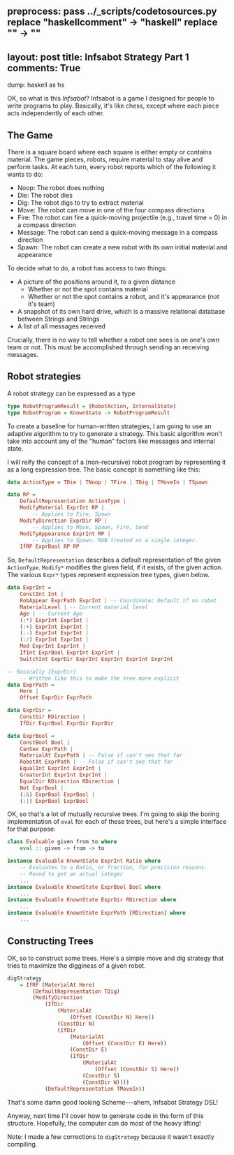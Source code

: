 preprocess:
    pass ../_scripts/codetosources.py
    replace "haskellcomment" -> "haskell"
    replace "<!--_-->" -> "<!--_-->"
---
layout: post
title: Infsabot Strategy Part 1
comments: True
---

dump: haskell as hs

OK, so what is this _Infsabot_? Infsabot is a game I designed for people to write programs to play. Basically, it's like chess, except where each piece acts independently of each other.

## The Game

There is a square board where each square is either empty or contains material. The game pieces, robots, require material to stay alive and perform tasks. At each turn, every robot reports which of the following it wants to do:

 - Noop: The robot does nothing
 - Die: The robot dies
 - Dig: The robot digs to try to extract material
 - Move: The robot can move in one of the four compass directions
 - Fire: The robot can fire a quick-moving projectile (e.g., travel time = 0) in a compass direction
 - Message: The robot can send a quick-moving message in a compass direction
 - Spawn: The robot can create a new robot with its own initial material and appearance

To decide what to do, a robot has access to two things:

 - A picture of the positions around it, to a given distance
    - Whether or not the spot contains material
    - Whether or not the spot contains a robot, and it's appearance (_not_ it's team)
 - A snapshot of its own hard drive, which is a massive relational database between Strings and Strings
 - A list of all messages received

Crucially, there is no way to tell whether a robot one sees is on one's own team or not. This must be accomplished through sending an receiving messages.

## Robot strategies

A robot strategy can be expressed as a type

```haskell
type RobotProgramResult = (RobotAction, InternalState)
type RobotProgram = KnownState -> RobotProgramResult
```

To create a baseline for human-written strategies, I am going to use an adaptive algorithm to try to generate a strategy. This basic algorithm won't take into account any of the "human" factors like messages and internal state.

I will reify the concept of a (non-recursive) robot program by representing it as a long expression tree. The basic concept is something like this:

```haskell
data ActionType = TDie | TNoop | TFire | TDig | TMoveIn | TSpawn

data RP =
    DefaultRepresentation ActionType |
    ModifyMaterial ExprInt RP |
        -- Applies to Fire, Spawn
    ModifyDirection ExprDir RP |
        -- Applies to Move, Spawn, Fire, Send
    ModifyAppearance ExprInt RP |
        -- Applies to Spawn. RGB treated as a single integer.
    IfRP ExprBool RP RP
```

So, `DefaultRepresentation` describes a default representation of the given `ActionType`. `Modify*` modifies the given field, if it exists, of the given action. The various `Expr*` types represent expression tree types, given below.

```haskell
data ExprInt =
    ConstInt Int |
    RobAppear ExprPath ExprInt | -- Coordinate; Default if no robot
    MaterialLevel | -- Current material level
    Age | -- Current Age
    (:*) ExprInt ExprInt |
    (:+) ExprInt ExprInt |
    (:-) ExprInt ExprInt |
    (:/) ExprInt ExprInt |
    Mod ExprInt ExprInt |
    IfInt ExprBool ExprInt ExprInt |
    SwitchInt ExprDir ExprInt ExprInt ExprInt ExprInt

-- Basically [ExprDir]
    -- Written like this to make the tree more explicit
data ExprPath =
    Here |
    Offset ExprDir ExprPath

data ExprDir =
    ConstDir RDirection |
    IfDir ExprBool ExprDir ExprDir

data ExprBool =
    ConstBool Bool |
    CanSee ExprPath |
    MaterialAt ExprPath | -- False if can't see that far
    RobotAt ExprPath | -- False if can't see that far
    EqualInt ExprInt ExprInt |
    GreaterInt ExprInt ExprInt |
    EqualDir RDirection RDirection |
    Not ExprBool |
    (:&) ExprBool ExprBool |
    (:|) ExprBool ExprBool
```

OK, so that's a lot of mutually recursive trees. I'm going to skip the boring implementation of `eval` for each of these trees, but here's a simple interface for that purpose:

```haskell
class Evaluable given from to where
    eval :: given -> from -> to

instance Evaluable KnownState ExprInt Ratio where
    -- Evaluates to a Ratio, or fraction, for precision reasons.
    -- Round to get an actual integer
    ...
instance Evaluable KnownState ExprBool Bool where
    ...
instance Evaluable KnownState ExprDir RDirection where
    ...
instance Evaluable KnownState ExprPath [RDirection] where
    ...
```

## Constructing Trees

OK, so to construct some trees. Here's a simple move and dig strategy that tries to maximize the digginess of a given robot.

```haskell
digStrategy
    = IfRP (MaterialAt Here)
        (DefaultRepresentation TDig)
        (ModifyDirection
            (IfDir
                (MaterialAt
                    (Offset (ConstDir N) Here))
                (ConstDir N)
                (IfDir
                    (MaterialAt
                        (Offset (ConstDir E) Here))
                    (ConstDir E)
                    (IfDir
                        (MaterialAt
                            (Offset (ConstDir S) Here))
                        (ConstDir S)
                        (ConstDir W))))
            (DefaultRepresentation TMoveIn))
```

That's some damn good looking Scheme---ahem, Infsabot Strategy DSL!

Anyway, next time I'll cover how to generate code in the form of this structure. Hopefully, the computer can do most of the heavy lifting!

Note: I made a few corrections to `digStrategy` because it wasn't exactly compiling.
